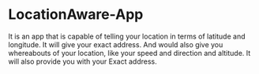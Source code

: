 # LocationAware-App

It is an app that is capable of telling your location in terms of latitude and longitude.
It will give your exact address. And would also give you whereabouts of your location, like your speed and direction and altitude.
It will also provide you with your Exact address.
